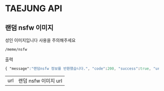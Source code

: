 # TAEJUNG API
## 랜덤 nsfw 이미지
성인 이미지입니다 사용을 주의해주세요
```css
/meme/nsfw
```
출력
```css
{ "message":"랜덤nsfw 정보를 반환했습니다.", "code":200, "success":true, "url": "랜덤이미지url(원레링크나19금이어서)" }
```

|       |         |
|---------|-------|
|  url        |랜덤 nsfw 이미지 url|
